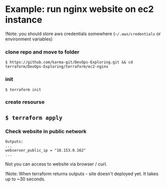 # Example: run nginx website on ec2 instance
!Note: you should store aws credentials somewhere (`~/.aws/credentials` or environment variables)
### clone repo and move to folder
`$ https://github.com/karma-git/DevOps-Exploring.git && cd terraform/DevOps-Exploring/terraform/ec2-nginx`
### init
`$ terraform init`
### create resourse
`$ terraform apply`
---
### Check website in public network
```
Outputs:
...
webserver_public_ip = "18.153.0.162"
...
```
Not you can access to website via browser / curl.

!Note: When terraform returns outputs - site doesn't deployed yet. It takes up to ~30 seconds. 

